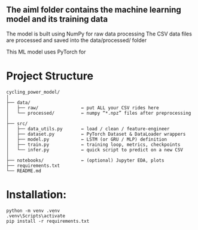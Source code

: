 ## The aiml folder contains the machine learning model and its training data

The model is built using NumPy for raw data processing 
The CSV data files are processed and saved into the data/processed/ folder

This ML model uses PyTorch for 

# Project Structure
```
cycling_power_model/
│
├── data/
│   ├── raw/                ← put ALL your CSV rides here
│   └── processed/          ← numpy “*.npz” files after preprocessing
│
├── src/
│   ├── data_utils.py       ← load / clean / feature-engineer
│   ├── dataset.py          ← PyTorch Dataset & DataLoader wrappers
│   ├── model.py            ← LSTM (or GRU / MLP) definition
│   ├── train.py            ← training loop, metrics, checkpoints
│   └── infer.py            ← quick script to predict on a new CSV
│
├── notebooks/              ← (optional) Jupyter EDA, plots
├── requirements.txt
└── README.md
```

# Installation:
```
python -m venv .venv
.venv\Scripts\activate
pip install -r requirements.txt
```
